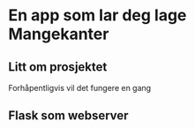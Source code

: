# En app som lar deg lage Mangekanter

## Litt om prosjektet
Forhåpentligvis vil det fungere en gang

## Flask som webserver